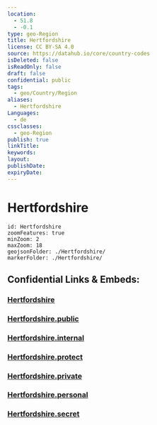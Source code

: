 ```yaml
---
location:
  - 51.8
  - -0.1
type: geo-Region
title: Hertfordshire
license: CC BY-SA 4.0
source: https://datahub.io/core/country-codes
isDeleted: false
isReadOnly: false
draft: false
confidential: public
tags:
  - geo/Country/Region
aliases:
  - Hertfordshire
Languages:
  - de
cssclasses:
  - geo-Region
publish: true
linkTitle:
keywords:
layout:
publishDate:
expiryDate:
---
```


# Hertfordshire

```leaflet
id: Hertfordshire
zoomFeatures: true 
minZoom: 2 
maxZoom: 18
geojsonFolder: ./Hertfordshire/
markerFolder: ./Hertfordshire/
```


## Confidential Links & Embeds: 

### [Hertfordshire](/_Standards/Earth/Continent/Europe/Europe~North/UK/England/Regions~England/East_of_England/Hertfordshire.md) 

### [Hertfordshire.public](/_public/Earth/Continent/Europe/Europe~North/UK/England/Regions~England/East_of_England/Hertfordshire.public.md) 

### [Hertfordshire.internal](/_internal/Earth/Continent/Europe/Europe~North/UK/England/Regions~England/East_of_England/Hertfordshire.internal.md) 

### [Hertfordshire.protect](/_protect/Earth/Continent/Europe/Europe~North/UK/England/Regions~England/East_of_England/Hertfordshire.protect.md) 

### [Hertfordshire.private](/_private/Earth/Continent/Europe/Europe~North/UK/England/Regions~England/East_of_England/Hertfordshire.private.md) 

### [Hertfordshire.personal](/_personal/Earth/Continent/Europe/Europe~North/UK/England/Regions~England/East_of_England/Hertfordshire.personal.md) 

### [Hertfordshire.secret](/_secret/Earth/Continent/Europe/Europe~North/UK/England/Regions~England/East_of_England/Hertfordshire.secret.md)

